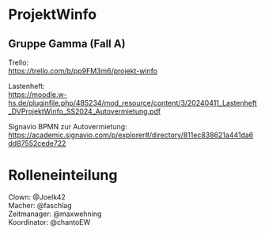 # ProjektWinfo
## Gruppe Gamma (Fall A)

Trello:  
https://trello.com/b/pp9FM3m6/projekt-winfo  

Lastenheft:  
https://moodle.w-hs.de/pluginfile.php/485234/mod_resource/content/3/20240411_Lastenheft_DVProjektWinfo_SS2024_Autovermietung.pdf  

Signavio BPMN zur Autovermietung:  
https://academic.signavio.com/p/explorer#/directory/811ec838621a441da6dd87552cede722   

# Rolleneinteilung

Clown: @Joelk42   
Macher: @faschlag  
Zeitmanager: @maxwehning  
Koordinator: @chantoEW  
